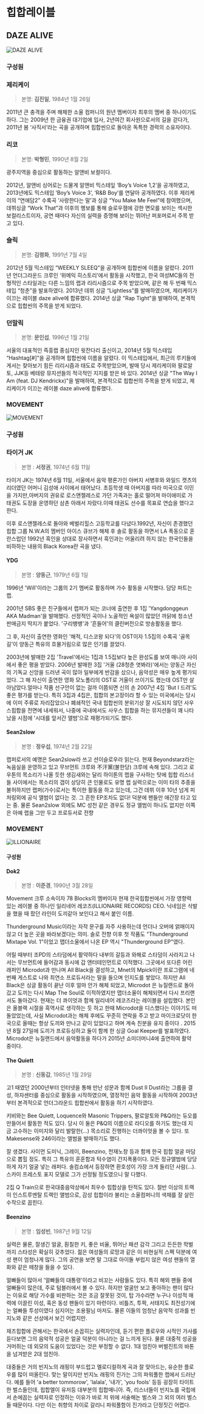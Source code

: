 # 힙합레이블
## DAZE ALIVE 
![DAZE ALIVE](https://pbs.twimg.com/profile_images/637966399147634689/SwKdHt49.jpg "DAZE ALIVE") 
### 구성원 
### 제리케이


>본명: **김진일**, 1984년 1월 26일

2011년 큰 충격을 주며 해체한 소울 컴퍼니의 원년 멤버이자 최후의 멤버 중 하나이기도 하다. 그는 2009년 한 금융권 대기업에 입사, 2년여간 회사원으로서의 길을 걷다가, 2011년 봄 ‘사직서’라는 곡을 공개하며 힙합씬으로 돌아온 독특한 경력의 소유자이다.

### 리코


>본명: **박형민**, 1990년 8월 2일

광주지역을 중심으로 활동하는 알앤비 보컬이다.

2012년, 알앤비 싱어로는 드물게 알앤비 믹스테잎 ‘Boy’s Voice 1,2’을 공개하였고, 2013년에도 믹스테입 ‘Boy’s Voice 3’, ‘R&B Boy’를 연달아 공개하였다.
이후 제리케이의 “연애담2” 수록곡 ‘사랑한다는 말’과 싱글 “You Make Me Feel”에 참여했으며, 데뷔싱글 “Work That”과 이후의 행보를 통해 슬로우잼에 강한 면모를 보이는 섹시한 보컬리스트이자, 공연 때마다 자신의 실력을 증명해 보이는 뛰어난 퍼포머로서 주목 받고 있다.

### 슬릭


>본명: **김령화**, 1991년 7월 4일 

2012년 5월 믹스테입 “WEEKLY SLEEQ”을 공개하며 힙합씬에 이름을 알렸다.
2011년 언더그라운드 크루인 ‘위메익 히스토리’에서 활동을 시작했고, 한국 여성MC들의 전형적인 스타일과는 다른 느낌의 랩과 리리시즘으로 주목 받았으며, 같은 해 두 번째 믹스테입 “청춘”을 발표하였다.
2013년 데뷔 싱글 “Lightless”를 발매하였으며, 제리케이가 이끄는 레이블 daze alive에 합류했다. 2014년 싱글 "Rap Tight"을 발매하여, 본격적으로 힙합씬의 주목을 받게 되었다.

### 던말릭


>본명: **문인섭**, 1996년 1월 21일

서울의 대표적인 즉흥랩 중심지인 윗잔다리 출신이고, 2014년 5월 믹스테입 “Hashtag[#]”을 공개하며 힙합씬에 이름을 알렸다. 이 믹스테입에서, 최근의 루키들에게서는 찾아보기 힘든 리리시즘과 태도로 주목받았으며, 발매 당시 제리케이와 팔로알토, JJK등 베테랑 뮤지션들의 적극적인 지지를 받은 바 있다.
2014년 싱글 "The Way I Am (feat. DJ Kendrickx)"을 발매하여, 본격적으로 힙합씬의 주목을 받게 되었고, 제리케이가 이끄는 레이블 daze alive에 합류했다.

### MOVEMENT
![MOVEMENT](http://www.theartist.co.kr/news/photo/201512/1904_9492_1637.jpg "MOVEMOENT") 
### 구성원 
### 타이거 JK


>본명 : **서정권**, 1974년 6월 11일 

타이거 JK는 1974년 6월 11일, 서울에서 음악 평론가인 아버지 서병후와 와일드 캣츠의 리더였던 어머니 김성애 사이에서 태어났다. 초등학생 때 아버지를 따라 미국으로 이민을 가지만,아버지의 권유로 로스앤젤레스로 가던 가족과는 홀로 떨어져 마이애미로 가 태권도 도장을 운영하던 삼촌 아래서 자랐다.이때 태권도 선수를 목표로 연습을 했다고 한다.

이후 로스앤젤레스로 돌아와 베벌리힐스 고등학교를 다녔다.1992년, 자신이 존경했던 힙합 그룹 N.W.A의 멤버인 아이스 큐브가 해체 후 솔로 활동을 하면서 LA 폭동으로 혼란스럽던 1992년 흑인을 상대로 장사하면서 흑인과는 어울리려 하지 않는 한국인들을 비하하는 내용의 Black Korea란 곡을 냈다.


#### YDG

>본명 : **양동근**, 1979년 6월 1일

1996년 'Will'이라는 그룹의 2기 멤버로 활동하며 가수 활동을 시작했다. 담당 파트는 랩. 

2001년 SBS 좋은 친구들에서 랩퍼가 되는 코너에 출연한 후 1집 'Yangdonggeun AKA Madman'을 발매했다. 선정적인 곡이나 노골적인 욕설이 많았던 까닭에 청소년 판매금지 딱지가 붙었다. '구리뱅뱅'과 '흔들어'의 클린버전으로 방송활동을 했다.

그 후, 자신이 출연한 영화인 '해적, 디스코왕 되다'의 OST이자 1.5집의 수록곡 '골목길'이 양동근 특유의 흐물거림으로 많은 인기를 끌었다. 

2003년에 발매한 2집 'Travel'에서는 1집과 1.5집보다 높은 완성도를 보여 매니아 사이에서 좋은 평을 받았다. 2006년 발매한 3집 '거울 (28청춘 엿봐라)'에서는 양동근 자신의 기독교 신앙을 드러낸 곡이 많아 일부에게 반감을 샀으나, 음악성은 매우 높게 평가되었다. 그 해 자신이 출연한 영화 모노폴리의 OST로 거울이 쓰이기도 했는데 OST만 살아남았다.얼마나 작품 선구안이 없는 걸까 이쯤되면 신의 손 2007년 4집 'But I 드려'도 좋은 평가를 받는다. 특히 3집과 4집은, 힙합의 본고장이라 할 수 있는 미국에서는 당시에 이미 주류로 자리잡았으나 폐쇄적인 국내 힙합씬의 분위기상 잘 시도되지 않던 사우스힙합을 전면에 내세워서, 나중에 국내에서도 사우스 힙합을 하는 뮤지션들이 꽤 나타났을 시점에 '시대를 앞서간 앨범'으로 재평가되기도 했다. 

#### Sean2slow

>본명 : **정우섭**, 1974년 2월 22일

랩퍼로서의 예명은 Sean2slow라 쓰고 션이슬로우라 읽는다. 현재 Beyondstarz라는 녹음실을 운영하고 있고 무브먼트 크루와 不汗黨(불한당) 크루에 속해 있다. 그리고 로우톤의 목소리가 나올 듯한 생김새와는 달리 하이톤의 랩을 구사하는 탓에 힙합 리스너들 사이에서는 목소리의 갭이 상당히 큰 인물로도 유명
랩 실력으로는 이미 타의 추종을 불허하지만 랩퍼(가수)로서는 특이한 활동을 하고 있는데, 그건 데뷔 이후 10년 넘게 피처링외에 공식 앨범이 없다는 것. 그 흔한 EP조차도 없다! 덕분에 팬들만 애간장 타고 있는 중. 물론 Sean2slow 외에도 MC 성천 같은 경우도 정규 앨범이 하나도 없지만 이쪽은 아예 랩을 그만 두고 프로듀서로 전향


### MOVEMENT
![ILLIONAIRE](http://hiphople.com/files/attach/images/49478/517/094/ILLIONAIRE_LOGO_silver.jpg "ILLIONAIRE") 
#### 구성원 

#### Dok2

>본명 : **이준경**, 1990년 3월 28일

 Movement 크루 소속이자 78 Blocks의 멤버이자 현재 한국힙합씬에서 가장 영향력 있는 레이블 중 하나인 일리네어 레코즈(ILLIONAIRE RECORDS) CEO. 닉네임은 삭발을 했을 때 팠던 라인이 도끼같아 보인다고 해서 붙인 이름.

Thunderground Music이라는 자작 문구를 자주 사용하는데 언더나 오버에 얽매이지 않고 더 높은 곳을 바라보겠다는 의미. 솔로 전향 이후 첫 작품도 "Thunderground Mixtape Vol. 1"이었고 맵더소울에서 나온 EP 역시 "Thunderground EP"였다.

어릴 때부터 조PD의 스타덤에서 활약하다 내부의 갈등과 와해로 스타덤이 사라지고 나서는 무브먼트에 들어감과 동시에 갑 엔터테인먼트로 이적했다. 그곳에서 또다른 어린 래퍼인 Microdot과 만나며 All Black을 결성하고, Mnet의 Mpick이란 프로그램에 네 번째 게스트로 나와 최연소 프로듀서라는 말을 들으며 인지도를 쌓았다. 하지만 All Black은 싱글 활동이 끝난 이후 얼마 안가 해체 되었고, Microdot 은 뉴질랜드로 돌아갔고 도끼는 다시 Map The Soul로 이적하였지만 맵더소울이 해체되면서 다시 프리랜서도 돌아갔다. 현재는 더 콰이엇과 함께 일리네어 레코즈라는 레이블을 설립했다. 본인은 올블랙 시절을 흑역사로 생각하는 듯 하고 한때 Microdot을 디스했다는 이야기도 떠돌았었는데, 사실 Microdot과는 해체 후에도 꾸준히 연락을 주고 받고 마이크로닷이 한국으로 올때는 항상 도끼와 만나고 같이 있었다고 하며 계속 친분을 유지 중이다 . 2015년 8월 27일에 도끼가 프로듀싱하고 둘이 함께 한 싱글 Goal Keeper를 발표하였다. Microdot은 뉴질랜드에서 음악활동을 하다가 2015년 쇼미더머니4에 출연하여 활약 중이다.

#### The Quiett

>본명 : **신동갑**, 1985년 1월 29일

고1 때였던 2000년부터 인터넷을 통해 만난 성문과 함께 Dust II Dust라는 그룹을 결성, 하자센터를 중심으로 활동을 시작하였으며, 열정적인 음악 활동을 시작하여 2003년부터 본격적으로 언더그라운드 힙합씬에서 활동을 하기 시작하였다.

키비와는 Bee Quiett, Loquence와 Masonic Trippers, 팔로알토와 P&Q라는 듀오를 만들어서 활동한 적도 있다. 당시 이 둘은 P&Q의 이름으로 라디오를 하기도 했는데 지금 고수하는 이미지와 달리 발랄한(...) 목소리로 진행하는 더콰이엇을 볼 수 있다. 또 Makesense와 246이라는 앨범을 발매하기도 했다.

잘 생겼다. 사이먼 도미닉, 그레이, Beenzino, 천재노창 등과 함께 한국 힙합 얼굴 마담으로 뽑힐 정도. 특히 그 특유의 훈훈함과 턱수염이 간지폭풍이다. 모든 정규앨범에 당당하게 자기 얼굴 넣는 래퍼다. 솔컴쇼에서 등장하면 환호성이 가장 크게 들리던 사람(...). 스카이 프레스토 표지 모델로 그가 선정될 정도였으니 말 다했다.

2집 Q Train으로 한국대중음악상에서 최우수 힙합상을 탄적도 있다. 절반 이상의 트랙이 인스트루멘탈 트랙인 앨범으로, 감성 힙합이라 불리는 소울컴퍼니의 색채를 잘 살린 수작으로 꼽힌다.

#### Beenzino

>본명 : **임성빈**, 1987년 9월 12일

실력은 물론, 잘생긴 얼굴, 훤칠한 키, 좋은 비율, 뛰어난 패션 감각 그리고 든든한 학벌까지 스타성은 확실히 갖추었다. 젊은 여성들의 로망과 같은 이 비현실적 스펙 덕분에 여성 팬이 엄청나게 많다. 그의 공연을 보면 말 그대로 아이돌 부럽지 않은 여성 팬들의 열화와 같은 떼창을 들을 수 있다.

얼빠들이 많아서 '얼빠들의 대통령'이라고 비꼬는 사람들도 있다. 특히 해외 팬들 중에 얼빠들이 많은데, 주로 텀블러에서 볼 수 있다. 하지만 얼굴만 보고 좋아하는 팬이 많다는 이유로 해당 가수를 비판하는 것은 조금 잘못된 것이, 탑 가수라면 누구나 이성적 매력에 이끌린 이성, 혹은 동성 팬들이 있기 마련이다. 비틀즈, 투팍, 서태지도 최전성기에는 얼빠들 투성이였다 심지어는 조용필님 마저도. 물론 이들의 엄청난 음악적 성과를 빈지노와 같은 선상에서 보긴 어렵지만.

재즈힙합에 관해서는 한국에서 손꼽히는 실력자인데, 듣기 편한 플로우와 시적인 가사를 듣다보면 그의 음악적 성공은 얼굴 덕분이 아니라는 걸 느끼게 된다. 물론 대중적 성공을 거머쥐는 데 외모의 도움이 있었다는 것은 부정할 수 없다. 1대 엄친아 버벌진트의 바톤을 넘겨받은 2대 엄친아. 

대중들은 거의 빈지노의 래핑이 부드럽고 멜로디컬하게 곡과 잘 맞아드는, 유순한 플로우를 많이 떠올린다. 맞는 말이지만 빈지노 래핑의 진가는 그의 파워풀한 랩에서 드러난다. 예를 들어 'a better tommorow', 'lalala', '내가', 'you fools' 등등 굉장히 타이트한 벌스들인데, 힙합엘이 유저등 대부분의 힙합매니아. 즉, 리스너들이 빈지노를 국힙에서 손에꼽는 실력자로 인정하는 이유가 바로 저 위에 서술해논 벌스와 그 외의 여러 벌스들 때문이다. 다만 이는 취향의 차이로 갈리니 파워풀함이 진가라고 단정짓긴 어렵다.
